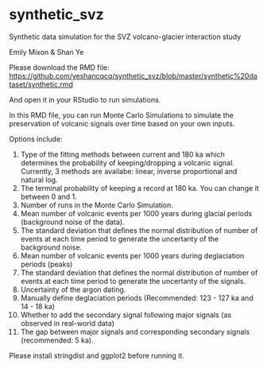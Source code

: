 # synthetic_svz
Synthetic data simulation for the SVZ volcano-glacier interaction study

Emily Mixon & Shan Ye

Please download the RMD file:
https://github.com/yeshancqcq/synthetic_svz/blob/master/synthetic%20dataset/synthetic.rmd

And open it in your RStudio to run simulations.

In this RMD file, you can run Monte Carlo Simulations to simulate the preservation of volcanic signals over time based on your own inputs.

Options include:
1. Type of the fitting methods between current and 180 ka which determines the probability of keeping/dropping a volcanic signal. Currently, 3 methods are availabe: linear, inverse proportional and natural log.
2. The terminal probability of keeping a record at 180 ka. You can change it between 0 and 1.
3. Number of runs in the Monte Carlo Simulation.
4. Mean number of volcanic events per 1000 years during glacial periods (background noise of the data).
5. The standard deviation that defines the normal distribution of number of events at each time period to generate the uncertanty of the background noise.
6. Mean number of volcanic events per 1000 years during deglaciation periods (peaks)
7. The standard deviation that defines the normal distribution of number of events at each time period to generate the uncertanty of the signals.
8. Uncertainty of the argon dating.
9. Manually define deglaciation periods (Recommended: 123 - 127 ka and 14 - 18 ka)
10. Whether to add the secondary signal following major signals (as observed in real-world data)
11. The gap between major signals and corresponding secondary signals (recommended: 5 ka).

Please install stringdist and ggplot2 before running it.
